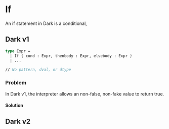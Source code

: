 # If

An if statement in Dark is a conditional,

## Dark v1



```fsharp
type Expr =
  | If { cond : Expr, thenbody : Expr, elsebody : Expr }
  | ...

// No pattern, dval, or dtype
```

### Problem

In Dark v1, the interpreter allows an non-false, non-fake value to return true.

#### Solution





## Dark v2
